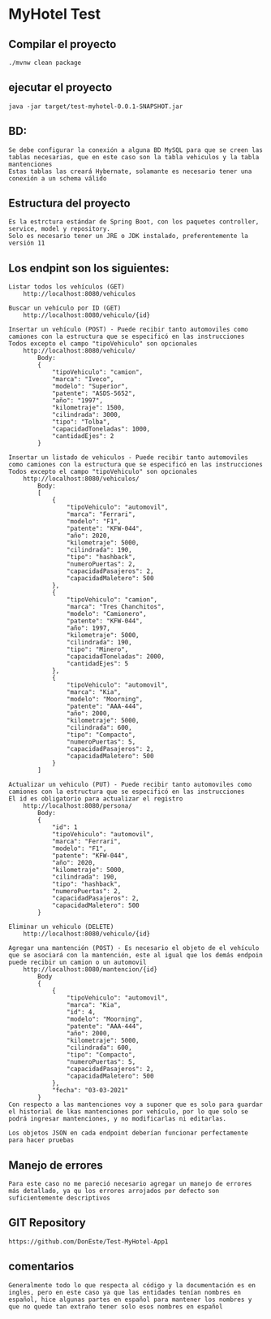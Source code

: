# MyHotel Test

## Compilar el proyecto
	
	./mvnw clean package
	
## ejecutar el proyecto
	
	java -jar target/test-myhotel-0.0.1-SNAPSHOT.jar

## BD:
    Se debe configurar la conexión a alguna BD MySQL para que se creen las tablas necesarias, que en este caso son la tabla vehiculos y la tabla mantenciones
    Estas tablas las creará Hybernate, solamante es necesario tener una conexión a un schema válido

## Estructura del proyecto
    Es la estrctura estándar de Spring Boot, con los paquetes controller, service, model y repository.
    Solo es necesario tener un JRE o JDK instalado, preferentemente la versión 11
	
## Los endpint son los siguientes:

	Listar todos los vehículos (GET)
		http://localhost:8080/vehiculos

	Buscar un vehículo por ID (GET)
		http://localhost:8080/vehiculo/{id}

	Insertar un vehículo (POST) - Puede recibir tanto automoviles como camiones con la estructura que se especificó en las instrucciones
    Todos excepto el campo "tipoVehiculo" son opcionales
		http://localhost:8080/vehiculo/
			Body:
			{
                "tipoVehiculo": "camion",
                "marca": "Iveco",
                "modelo": "Superior",
                "patente": "ASDS-5652",
                "año": "1997",
                "kilometraje": 1500,
                "cilindrada": 3000,
                "tipo": "Tolba",
                "capacidadToneladas": 1000,
                "cantidadEjes": 2
            }

    Insertar un listado de vehiculos - Puede recibir tanto automoviles como camiones con la estructura que se especificó en las instrucciones
    Todos excepto el campo "tipoVehiculo" son opcionales
        http://localhost:8080/vehiculos/
            Body:
            [
                {
                    "tipoVehiculo": "automovil",
                    "marca": "Ferrari",
                    "modelo": "F1",
                    "patente": "KFW-044",
                    "año": 2020,
                    "kilometraje": 5000,
                    "cilindrada": 190,
                    "tipo": "hashback",
                    "numeroPuertas": 2,
                    "capacidadPasajeros": 2,
                    "capacidadMaletero": 500
                },
                {
                    "tipoVehiculo": "camion",
                    "marca": "Tres Chanchitos",
                    "modelo": "Camionero",
                    "patente": "KFW-044",
                    "año": 1997,
                    "kilometraje": 5000,
                    "cilindrada": 190,
                    "tipo": "Minero",
                    "capacidadToneladas": 2000,
                    "cantidadEjes": 5
                },
                {
                    "tipoVehiculo": "automovil",
                    "marca": "Kia",
                    "modelo": "Moorning",
                    "patente": "AAA-444",
                    "año": 2000,
                    "kilometraje": 5000,
                    "cilindrada": 600,
                    "tipo": "Compacto",
                    "numeroPuertas": 5,
                    "capacidadPasajeros": 2,
                    "capacidadMaletero": 500
                }
            ]   

	Actualizar un vehiculo (PUT) - Puede recibir tanto automoviles como camiones con la estructura que se especificó en las instrucciones
    El id es obligatorio para actualizar el registro
		http://localhost:8080/persona/
			Body:
			{
                "id": 1
                "tipoVehiculo": "automovil",
                "marca": "Ferrari",
                "modelo": "F1",
                "patente": "KFW-044",
                "año": 2020,
                "kilometraje": 5000,
                "cilindrada": 190,
                "tipo": "hashback",
                "numeroPuertas": 2,
                "capacidadPasajeros": 2,
                "capacidadMaletero": 500
            }

	Eliminar un vehiculo (DELETE)
		http://localhost:8080/vehiculo/{id}

    Agregar una mantención (POST) - Es necesario el objeto de el vehículo que se asociará con la mantención, este al igual que los demás endpoin puede recibir un camion o un automovil
		http://localhost:8080/mantencion/{id}
            Body
            {
                {
                    "tipoVehiculo": "automovil",
                    "marca": "Kia",
                    "id": 4,
                    "modelo": "Moorning",
                    "patente": "AAA-444",
                    "año": 2000,
                    "kilometraje": 5000,
                    "cilindrada": 600,
                    "tipo": "Compacto",
                    "numeroPuertas": 5,
                    "capacidadPasajeros": 2,
                    "capacidadMaletero": 500
                }, 
                "fecha": "03-03-2021"
            }
    Con respecto a las mantenciones voy a suponer que es solo para guardar el historial de lkas mantenciones por vehículo, por lo que solo se podrá ingresar mantenciones, y no modificarlas ni editarlas.

    Los objetos JSON en cada endpoint deberían funcionar perfectamente para hacer pruebas

## Manejo de errores
    Para este caso no me pareció necesario agregar un manejo de errores más detallado, ya qu los errores arrojados por defecto son suficientemente descriptivos
	
## GIT Repository
	https://github.com/DonEste/Test-MyHotel-App1

## comentarios
	Generalmente todo lo que respecta al código y la documentación es en ingles, pero en este caso ya que las entidades tenían nombres en español, hice algunas partes en español para mantener los nombres y que no quede tan extraño tener solo esos nombres en español
	